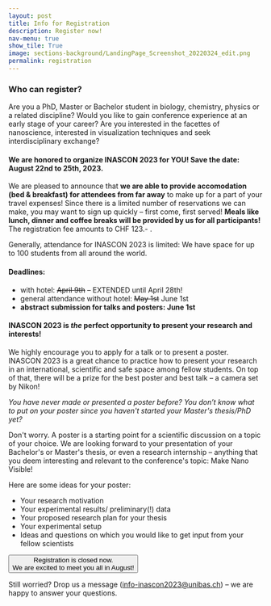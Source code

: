 ```yaml
---
layout: post
title: Info for Registration 
description: Register now!
nav-menu: true
show_tile: True
image: sections-background/LandingPage_Screenshot_20220324_edit.png
permalink: registration
---
```

### Who can register?

Are you a PhD, Master or Bachelor student in biology, chemistry, physics or a related discipline?
Would you like to gain conference experience at an early stage of your career?
Are you interested in the facettes of nanoscience, interested in visualization techniques and seek interdisciplinary exchange? 


#### We are honored to organize INASCON 2023 for YOU! Save the date: August 22nd to 25th, 2023. 

We are pleased to announce that **we are able to provide accomodation (bed & breakfast) for attendees from far away** to make up for a part of your travel expenses! Since there is a limited number of reservations we can make, you may want to sign up quickly – first come, first served! **Meals like lunch, dinner and coffee breaks will be provided by us for all participants!** The registration fee amounts to CHF 123.- .

Generally, attendance for INASCON 2023 is limited: We have space for up to 100 students from all around the world.

#### Deadlines:
- with hotel: ~~April 9th~~ – EXTENDED until April 28th!
- general attendance without hotel: ~~May 1st~~ June 1st
- **abstract submission for talks and posters: June 1st**

#### INASCON 2023 is *the* perfect opportunity to present your research and interests!

We highly encourage you to apply for a talk or to present a poster. INASCON 2023 is a great chance to practice how to present your research in an international, scientific and safe space among fellow students. On top of that, there will be a prize for the best poster and best talk – a camera set by Nikon!

*You have never made or presented a poster before? 
You don’t know what to put on your poster since you haven't started your Master's thesis/PhD yet?*

Don't worry. A poster is a starting point for a scientific discussion on a topic of your choice. We are looking forward to your presentation of your Bachelor's or Master's thesis, or even a research internship – anything that you deem interesting and relevant to the conference's topic: Make Nano Visible!

Here are some ideas for your poster:

- Your research motivation
- Your experimental results/ preliminary(!) data
- Your proposed research plan for your thesis
- Your experimental setup
- Ideas and questions on which you would like to get input from your fellow scientists
 

<!-- If you don't have any research experience because you are still in your Bachelor studies, you can still apply! Just make sure to let us know in the registration form with the following text:

*Unfortunately, I cannot present a poster because I am an undergraduate student.*<br>
*Number of your semesters you have studied so far* <br>
*Short(!) description of why you want to go to INASCON* -->

<a>
                    <button class="reg_button"> Registration is closed now.<br/> We are excited to meet you all in August!</button>
</a>
 
Still worried? Drop us a message (<a href="mailto:info-inascon2023@unibas.ch">info-inascon2023@unibas.ch</a>) – we are happy to answer your questions. 





